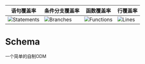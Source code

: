 | 语句覆盖率 | 条件分支覆盖率 | 函数覆盖率 | 行覆盖率 |
| -----------|----------|-----------|-------|
| ![Statements](#statements# "Make me better!") | ![Branches](#branches# "Make me better!") | ![Functions](#functions# "Make me better!") | ![Lines](#lines# "Make me better!") |

# Schema
一个简单的自制ODM